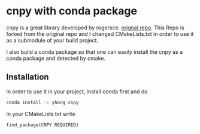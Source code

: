 # cnpy with conda package

cnpy is a great library developed by rogersce. [orignal repo](https://github.com/rogersce/cnpy).
This Repo is forked from the original repo and I changed CMakeLists.txt in order to use it as a submodule of your build project.

I also build a conda package so that one can easily install the cnpy as a conda package and detected by cmake.


## Installation
In order to use it in your project, install conda first and do
```bash
conda install -c yhong cnpy
```

In your CMakeLists.txt write
```
find_package(CNPY REQUIRED)
```

